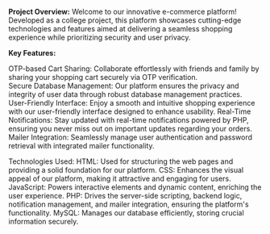 **Project Overview:**
Welcome to our innovative e-commerce platform! Developed as a college project, this platform showcases cutting-edge technologies and features aimed at delivering a seamless shopping experience while prioritizing security and user privacy.

**Key Features:**

OTP-based Cart Sharing: Collaborate effortlessly with friends and family by sharing your shopping cart securely via OTP verification.		
Secure Database Management: Our platform ensures the privacy and integrity of user data through robust database management practices.
User-Friendly Interface: Enjoy a smooth and intuitive shopping experience with our user-friendly interface designed to enhance usability.
Real-Time Notifications: Stay updated with real-time notifications powered by PHP, ensuring you never miss out on important updates regarding your orders.
Mailer Integration: Seamlessly manage user authentication and password retrieval with integrated mailer functionality.


Technologies Used:
HTML: Used for structuring the web pages and providing a solid foundation for our platform.
CSS: Enhances the visual appeal of our platform, making it attractive and engaging for users.
JavaScript: Powers interactive elements and dynamic content, enriching the user experience.
PHP: Drives the server-side scripting, backend logic, notification management, and mailer integration, ensuring the platform's functionality.
MySQL: Manages our database efficiently, storing crucial information securely.
